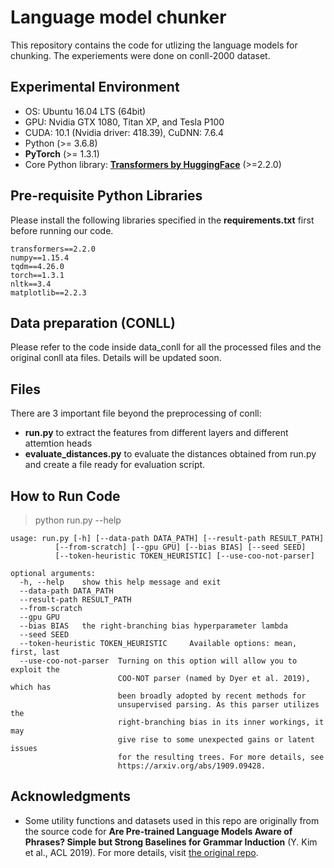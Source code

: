 # Language model chunker

This repository contains the code for utlizing the language models for chunking. The experiements were done on conll-2000 dataset. 


## Experimental Environment

- OS: Ubuntu 16.04 LTS (64bit)
- GPU: Nvidia GTX 1080, Titan XP, and Tesla P100
- CUDA: 10.1 (Nvidia driver: 418.39), CuDNN: 7.6.4
- Python (>= 3.6.8)
- **PyTorch** (>= 1.3.1)
- Core Python library: [**Transformers by HuggingFace**](https://github.com/huggingface/transformers) (>=2.2.0)

## Pre-requisite Python Libraries

Please install the following libraries specified in the **requirements.txt** first before running our code.

    transformers==2.2.0
    numpy==1.15.4
    tqdm==4.26.0
    torch==1.3.1
    nltk==3.4
    matplotlib==2.2.3
    
## Data preparation (CONLL)

Please refer to the code inside data_conll for all the processed files and the original conll ata files. 
Details will be updated soon. 

## Files

There are 3 important file beyond the preprocessing of conll:

- **run.py** to extract the features from different layers and different attemtion heads
- **evaluate_distances.py** to evaluate the distances obtained from run.py and create a file ready for evaluation script.      


## How to Run Code

> python run.py --help

	usage: run.py [-h] [--data-path DATA_PATH] [--result-path RESULT_PATH]
              [--from-scratch] [--gpu GPU] [--bias BIAS] [--seed SEED]
              [--token-heuristic TOKEN_HEURISTIC] [--use-coo-not-parser]

    optional arguments:
      -h, --help    show this help message and exit
      --data-path DATA_PATH
      --result-path RESULT_PATH
      --from-scratch
      --gpu GPU
      --bias BIAS   the right-branching bias hyperparameter lambda
      --seed SEED
      --token-heuristic TOKEN_HEURISTIC     Available options: mean, first, last
      --use-coo-not-parser  Turning on this option will allow you to exploit the
                            COO-NOT parser (named by Dyer et al. 2019), which has
                            been broadly adopted by recent methods for
                            unsupervised parsing. As this parser utilizes the
                            right-branching bias in its inner workings, it may
                            give rise to some unexpected gains or latent issues
                            for the resulting trees. For more details, see
                            https://arxiv.org/abs/1909.09428.


## Acknowledgments

- Some utility functions and datasets used in this repo are originally from the source code for 
**Are Pre-trained Language Models Aware of Phrases? Simple but Strong Baselines for Grammar Induction** (Y. Kim et al., ACL 2019).
For more details, visit [the original repo](https://github.com/galsang/trees_from_transformers). 